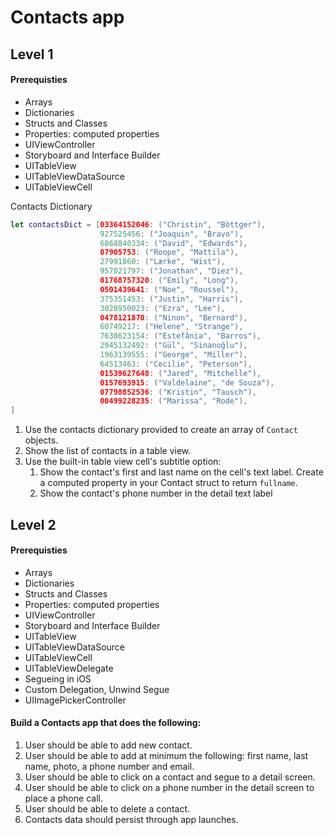 # Contacts app

## Level 1 

#### Prerequisties 

* Arrays
* Dictionaries 
* Structs and Classes
* Properties: computed properties
* UIViewController
* Storyboard and Interface Builder
* UITableView
* UITableViewDataSource
* UITableViewCell

Contacts Dictionary 

```swift 
let contactsDict = [03364152046: ("Christin", "Böttger"),
                    927525456: ("Joaquin", "Bravo"),
                    6868840334: ("David", "Edwards"),
                    07905753: ("Roope", "Mattila"),
                    27991860: ("Lærke", "Wist"),
                    957021797: ("Jonathan", "Diez"),
                    01768757320: ("Emily", "Long"),
                    0501439641: ("Noe", "Roussel"),
                    375351453: ("Justin", "Harris"),
                    3028950023: ("Ezra", "Lee"),
                    0478121870: ("Ninon", "Bernard"),
                    60749217: ("Helene", "Strange"),
                    7638623154: ("Estefânia", "Barros"),
                    2945132492: ("Gül", "Sinanoğlu"),
                    1963139555: ("George", "Miller"),
                    64513463: ("Cecilie", "Peterson"),
                    01539627648: ("Jared", "Mitchelle"),
                    0157693915: ("Valdelaine", "de Souza"),
                    07798852536: ("Kristin", "Tausch"),
                    00499228235: ("Marissa", "Rode"),
]
```

1. Use the contacts dictionary provided to create an array of `Contact` objects. 
2. Show the list of contacts in a table view. 
2. Use the built-in table view cell's subtitle option:
   1. Show the contact's first and last name on the cell's text label. Create a computed property in your Contact struct to return `fullname`.
   2. Show the contact's phone number in the detail text label

## Level 2 

#### Prerequisties 

* Arrays
* Dictionaries 
* Structs and Classes
* Properties: computed properties
* UIViewController
* Storyboard and Interface Builder
* UITableView 
* UITableViewDataSource
* UITableViewCell
* UITableViewDelegate
* Segueing in iOS 
* Custom Delegation, Unwind Segue
* UIImagePickerController

#### Build a Contacts app that does the following:

1. User should be able to add new contact. 
2. User should be able to add at minimum the following: first name, last name, photo, a phone number and email. 
3. User should be able to click on a contact and segue to a detail screen.
4. User should be able to click on a phone number in the detail screen to place a phone call.
5. User should be able to delete a contact. 
6. Contacts data should persist through app launches.

